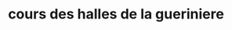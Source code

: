 ---
title: "cours des halles de la gueriniere"
url: /caen/cours-des-halles-de-la-gueriniere/
shop: légumes
---